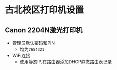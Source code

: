 # 古北校区打印机设置

## Canon 2204N激光打印机
* 管理员默认密码和PIN
  * 均为`7654321`
* WiFi连接
  * 使用静态IP,在路由器添加DHCP静态路由表记录
